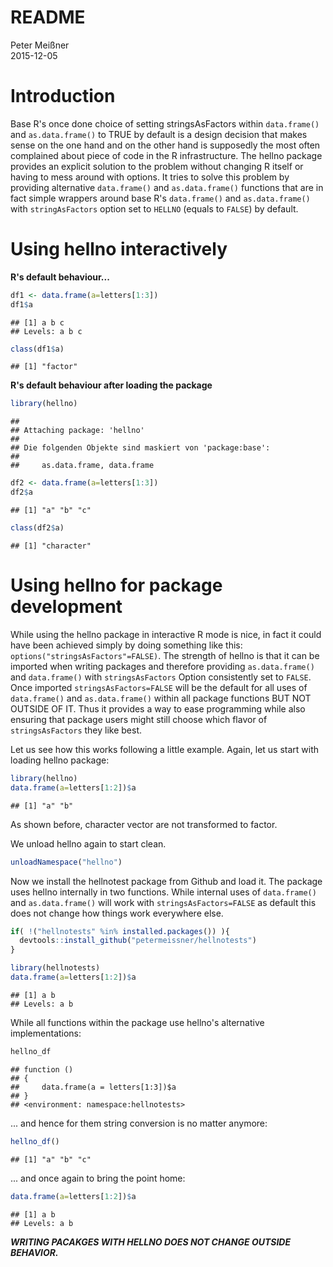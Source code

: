 # README
Peter Meißner  
2015-12-05  

# Introduction

Base R's once done choice of setting stringsAsFactors within
  `data.frame()` and `as.data.frame()` to TRUE by default is a design decision
  that makes sense on the one hand and on the other hand is supposedly the most
  often complained about piece of code in the R infrastructure. The hellno
  package provides an explicit solution to the problem without changing R itself 
  or having to mess around with options. It tries to solve this problem by 
  providing alternative `data.frame()` and `as.data.frame()` functions that are 
  in fact simple wrappers around base R's `data.frame()` and `as.data.frame()` 
  with `stringAsFactors` option set to `HELLNO` (equals to `FALSE`) by default.

# Using hellno interactively

**R's default behaviour...**

```r
df1 <- data.frame(a=letters[1:3])
df1$a
```

```
## [1] a b c
## Levels: a b c
```

```r
class(df1$a)
```

```
## [1] "factor"
```


**R's default behaviour after loading the package**

```r
library(hellno)
```

```
## 
## Attaching package: 'hellno'
## 
## Die folgenden Objekte sind maskiert von 'package:base':
## 
##     as.data.frame, data.frame
```

```r
df2 <- data.frame(a=letters[1:3])
df2$a
```

```
## [1] "a" "b" "c"
```

```r
class(df2$a)
```

```
## [1] "character"
```

# Using hellno for package development

While using the hellno package in interactive R mode is nice, in fact it could 
have been achieved simply by doing something like this: `options("stringsAsFactors"=FALSE)`. 
The strength of hellno is that it can be imported when writing packages and therefore 
providing `as.data.frame()` and `data.frame()` with `stringsAsFactors` Option 
consistently set to `FALSE`. Once imported `stringsAsFactors=FALSE` will be the default for all uses of `data.frame()` and `as.data.frame()` within all package functions BUT NOT OUTSIDE OF IT. 
Thus it provides a way to ease programming while also ensuring that package users might 
still choose which flavor of `stringsAsFactors` they like best. 


Let us see how this works following a little example. Again, let us start with loading hellno package:


```r
library(hellno)
data.frame(a=letters[1:2])$a 
```

```
## [1] "a" "b"
```

As shown before, character vector are not transformed to factor.

We unload hellno again to start clean. 


```r
unloadNamespace("hellno")
```

Now we install the hellnotest package from Github and load it. The package uses hellno internally in two functions. While internal uses of `data.frame()` and `as.data.frame()` will work with `stringsAsFactors=FALSE` as default this does not change how things work everywhere else. 



```r
if( !("hellnotests" %in% installed.packages()) ){
  devtools::install_github("petermeissner/hellnotests")
}

library(hellnotests)
data.frame(a=letters[1:2])$a 
```

```
## [1] a b
## Levels: a b
```

While all functions within the package use hellno's alternative implementations:


```r
hellno_df
```

```
## function () 
## {
##     data.frame(a = letters[1:3])$a
## }
## <environment: namespace:hellnotests>
```

... and hence for them string conversion is no matter anymore:


```r
hellno_df()
```

```
## [1] "a" "b" "c"
```


... and once again to bring the point home: 


```r
data.frame(a=letters[1:2])$a 
```

```
## [1] a b
## Levels: a b
```

***WRITING PACAKGES WITH HELLNO DOES NOT CHANGE OUTSIDE BEHAVIOR.***

